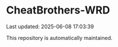 # CheatBrothers-WRD

Last updated: 2025-06-08 17:03:39

This repository is automatically maintained.
